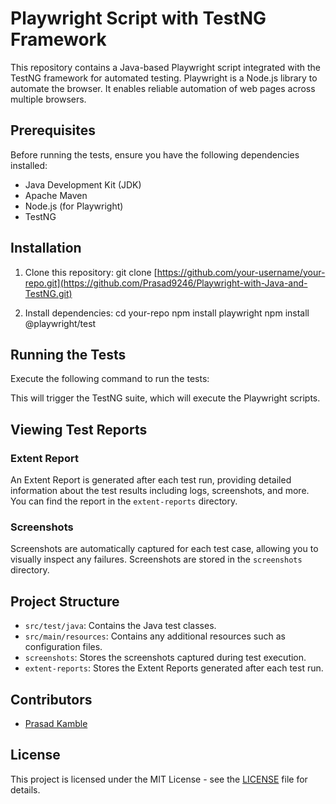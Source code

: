 # Playwright Script with TestNG Framework

This repository contains a Java-based Playwright script integrated with the TestNG framework for automated testing. Playwright is a Node.js library to automate the browser. It enables reliable automation of web pages across multiple browsers.

## Prerequisites

Before running the tests, ensure you have the following dependencies installed:

- Java Development Kit (JDK)
- Apache Maven
- Node.js (for Playwright)
- TestNG

## Installation

1. Clone this repository:
git clone [https://github.com/your-username/your-repo.git](https://github.com/Prasad9246/Playwright-with-Java-and-TestNG.git)

2. Install dependencies:
cd your-repo
npm install playwright
npm install @playwright/test

## Running the Tests

Execute the following command to run the tests:


This will trigger the TestNG suite, which will execute the Playwright scripts.

## Viewing Test Reports

### Extent Report

An Extent Report is generated after each test run, providing detailed information about the test results including logs, screenshots, and more. You can find the report in the `extent-reports` directory.

### Screenshots

Screenshots are automatically captured for each test case, allowing you to visually inspect any failures. Screenshots are stored in the `screenshots` directory.

## Project Structure

- `src/test/java`: Contains the Java test classes.
- `src/main/resources`: Contains any additional resources such as configuration files.
- `screenshots`: Stores the screenshots captured during test execution.
- `extent-reports`: Stores the Extent Reports generated after each test run.

## Contributors

- [Prasad Kamble](https://github.com/Prasad9246)

## License

This project is licensed under the MIT License - see the [LICENSE](LICENSE) file for details.
